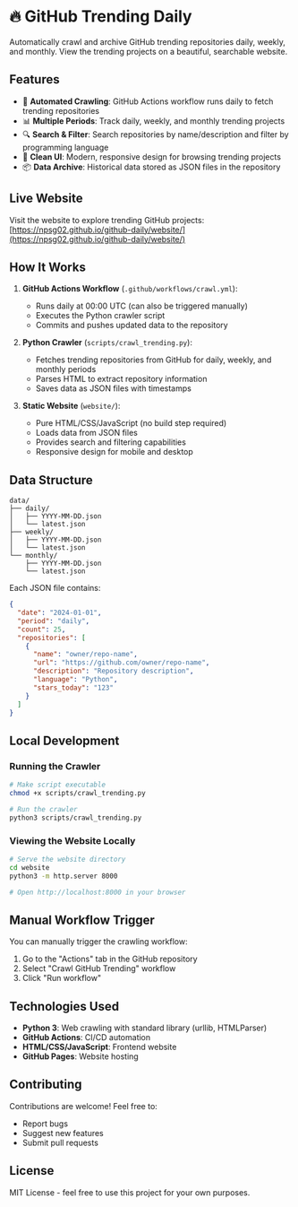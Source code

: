 # 🔥 GitHub Trending Daily

Automatically crawl and archive GitHub trending repositories daily, weekly, and monthly. View the trending projects on a beautiful, searchable website.

## Features

- 🤖 **Automated Crawling**: GitHub Actions workflow runs daily to fetch trending repositories
- 📊 **Multiple Periods**: Track daily, weekly, and monthly trending projects
- 🔍 **Search & Filter**: Search repositories by name/description and filter by programming language
- 🎨 **Clean UI**: Modern, responsive design for browsing trending projects
- 📦 **Data Archive**: Historical data stored as JSON files in the repository

## Live Website

Visit the website to explore trending GitHub projects: [https://npsg02.github.io/github-daily/website/](https://npsg02.github.io/github-daily/website/)

## How It Works

1. **GitHub Actions Workflow** (`.github/workflows/crawl.yml`):
   - Runs daily at 00:00 UTC (can also be triggered manually)
   - Executes the Python crawler script
   - Commits and pushes updated data to the repository

2. **Python Crawler** (`scripts/crawl_trending.py`):
   - Fetches trending repositories from GitHub for daily, weekly, and monthly periods
   - Parses HTML to extract repository information
   - Saves data as JSON files with timestamps

3. **Static Website** (`website/`):
   - Pure HTML/CSS/JavaScript (no build step required)
   - Loads data from JSON files
   - Provides search and filtering capabilities
   - Responsive design for mobile and desktop

## Data Structure

```
data/
├── daily/
│   ├── YYYY-MM-DD.json
│   └── latest.json
├── weekly/
│   ├── YYYY-MM-DD.json
│   └── latest.json
└── monthly/
    ├── YYYY-MM-DD.json
    └── latest.json
```

Each JSON file contains:
```json
{
  "date": "2024-01-01",
  "period": "daily",
  "count": 25,
  "repositories": [
    {
      "name": "owner/repo-name",
      "url": "https://github.com/owner/repo-name",
      "description": "Repository description",
      "language": "Python",
      "stars_today": "123"
    }
  ]
}
```

## Local Development

### Running the Crawler

```bash
# Make script executable
chmod +x scripts/crawl_trending.py

# Run the crawler
python3 scripts/crawl_trending.py
```

### Viewing the Website Locally

```bash
# Serve the website directory
cd website
python3 -m http.server 8000

# Open http://localhost:8000 in your browser
```

## Manual Workflow Trigger

You can manually trigger the crawling workflow:

1. Go to the "Actions" tab in the GitHub repository
2. Select "Crawl GitHub Trending" workflow
3. Click "Run workflow"

## Technologies Used

- **Python 3**: Web crawling with standard library (urllib, HTMLParser)
- **GitHub Actions**: CI/CD automation
- **HTML/CSS/JavaScript**: Frontend website
- **GitHub Pages**: Website hosting

## Contributing

Contributions are welcome! Feel free to:
- Report bugs
- Suggest new features
- Submit pull requests

## License

MIT License - feel free to use this project for your own purposes.